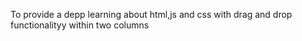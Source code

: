 To provide a depp learning about html,js and css with drag and drop functionalityy within two columns
